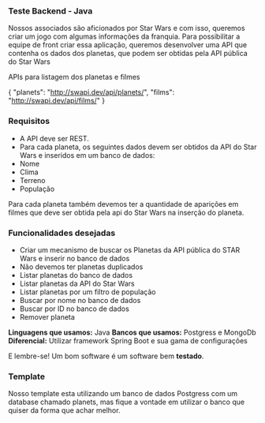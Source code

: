 ### Teste Backend - Java

Nossos associados são aficionados por Star Wars e com isso, queremos criar um jogo com algumas informações da franquia.
Para possibilitar a equipe de front criar essa aplicação, queremos desenvolver uma API que contenha os dados dos planetas, que podem ser obtidas pela API pública do Star Wars 

APIs para listagem dos planetas e filmes

{
    "planets": "http://swapi.dev/api/planets/", 
    "films": "http://swapi.dev/api/films/"
}


### Requisitos

- A API deve ser REST.
- Para cada planeta, os seguintes dados devem ser obtidos da API do Star Wars e inseridos em um banco de dados:
 - Nome
 - Clima
 - Terreno
 - População
 
 Para cada planeta também devemos ter a quantidade de aparições em filmes que deve ser obtida pela api do Star Wars na inserção do planeta.


### Funcionalidades desejadas

- Criar um mecanismo de buscar os Planetas da API pública do STAR Wars e inserir no banco de dados
- Não devemos ter planetas duplicados
- Listar planetas do banco de dados
- Listar planetas da API do Star Wars
- Listar planetas por um filtro de população
- Buscar por nome no banco de dados
- Buscar por ID no banco de dados
- Remover planeta

**Linguagens que usamos:** Java
**Bancos que usamos:** Postgress e MongoDb
**Diferencial:** Utilizar framework Spring Boot e sua gama de configurações

E lembre-se! Um bom software é um software bem **testado**.

### Template

Nosso template esta utilizando um banco de dados Postgress com um database chamado planets, mas fique a vontade em utilizar o banco que quiser da forma que achar melhor.
